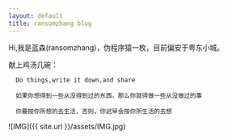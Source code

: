 ```yaml
---
layout: default
title: ransomzhang blog
---
```


Hi,我是蓝森(ransomzhang)，伪程序猿一枚，目前偏安于粤东小城。

献上鸡汤几碗：

	  Do things,write it down,and share

	  如果你想得到一些从没得到过的东西，那么你就得做一些从没做过的事

	  你要按你所想的去生活，否则，你迟早会按你所生活的去想

![IMG]({{ site.url }}/assets/IMG.jpg)
